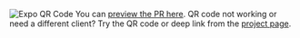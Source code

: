 ![Expo QR Code]()
You can [preview the PR here]().
QR code not working or need a different client? Try the QR code or deep link from the [project page]().

